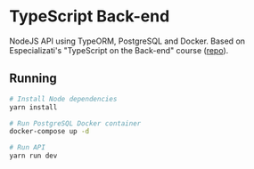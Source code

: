 # TypeScript Back-end

NodeJS API using TypeORM, PostgreSQL and Docker.
Based on Especializati's "TypeScript on the Back-end" course ([repo](https://github.com/especializati/typescript-back-end-typeorm)). 

## Running

```sh
# Install Node dependencies
yarn install

# Run PostgreSQL Docker container
docker-compose up -d

# Run API
yarn run dev
```
